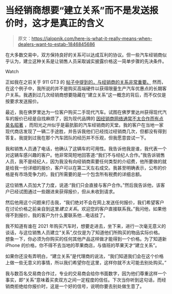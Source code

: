 # 当经销商想要“建立关系”而不是发送报价时，这才是真正的含义

> 原文：<https://jalopnik.com/here-is-what-it-really-means-when-dealers-want-to-estab-1846845686>

在大多数交易中，双方保持良好的关系可以达成互利的协议。但一些汽车经销商似乎认为，建立这种关系是让销售人员采取诚实披露价格这一简单步骤的先决条件。

Watch

正如我在之前关于 911 GT3 的 [帖子中提到的，与经销商的关系非常重要。](https://jalopnik.com/even-if-you-have-the-money-you-probably-arent-getting-a-1846731217) 然而，在这个例子中，我所说的并不是购买高端硬件以获得限量生产汽车优惠点的长期客户关系。我遇到过几次经销商想要隐藏在“建立关系”这一概念的背后，而不仅仅是按要求发送报价。

最近，我在佛罗里达为一位客户购买二手现代汽车。试图在佛罗里达州获得现代汽车的报价已经是自找麻烦了，因为现代品牌的 [因经销商网络通常不太合作而有点臭名昭著](https://jalopnik.com/which-automakers-have-the-worst-dealers-1845738878) ，而阳光之州似乎是最肮脏的汽车经销商的天堂。我的客户在当地一家现代商店发现了一辆二手途胜，并告诉我他们已经找过经销商几次，但都没有得到答复。我提到过我在那个汽车团队的经历并不乐观，但我愿意尝试一下。

我和销售人员通了电话，他确认了这辆车的可用性。我告诉他我是谁，我代表一个对这辆车感兴趣的客户。他非常简短地回答道:“我们不与经纪人合作。”我告诉销售人员，我不是经纪人，因为我没有向经销商索要任何类型的介绍费，他所要做的就是给我一份详细的报价，客户可以在第二天左右成交。我甚至明确表示，公布的价格是有市场竞争力的，我们所需要的是一个包含所有税费的详细总额。

这位销售人员加大了力度，说道:“我们只会直接与客户合作。”然后我告诉他，该客户已经试图通过一些跟进来获得报价，但从未收到请求。

然后他用这个问题来打击我，“我们绝对不会在网上发送任何报价，我们希望客户在讨论价格之前亲自到这里*建立关系*。欢迎您的客户直接联系我。”我问他，如果他得不到报价，我的客户为什么要联系他...电话挂了。

我不知道有谁在 2021 年购买汽车时，想要走进去，坐下来，进行一次毫无意义的谈话，与这位销售人员建立“关系”,仅仅是为了知道他们所购买的物品实际价格。想象一下，你必须为你购买的任何其他产品这样做才能得到一个价格。为了知道新 iPhone 的价格，你不得不去当地的苹果商店，与值班的苹果天才“建立关系”。

如果你还没有弄明白，“建立关系”是代理商的说法，“我们知道我们会在这个价格上做一些无意义的事情，所以我们希望你在这里，这样你就不太可能去别处购买。”

我与数百名交易商合作过，专业的交易商会给你书面数字，因为他们尊重这样一个事实，即“关系”意味着买卖双方之间一定程度的信任。下次当你听到这句话，而经销商拒绝给你报价时，这是一个好的信号，说明你要去别处做生意了。